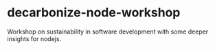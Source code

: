# decarbonize-node-workshop

Workshop on sustainability in software development with some deeper insights for nodejs.